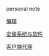 personal note

[编辑](https://github.com/p2pg1/p2pg1.github.io/tree/main/note)

[安装系统与软件](./%E5%AE%89%E8%A3%85%E7%B3%BB%E7%BB%9F%E4%B8%8E%E8%BD%AF%E4%BB%B6.md)

[客户端代理](./%E5%AE%A2%E6%88%B7%E7%AB%AF%E4%BB%A3%E7%90%86.md)
